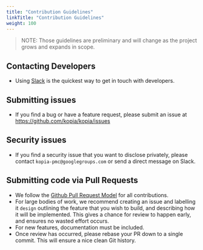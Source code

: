 ```yaml
---
title: "Contribution Guidelines"
linkTitle: "Contribution Guidelines"
weight: 100
---
```


> NOTE: Those guidelines are preliminary and will change as the project grows and expands in scope.

## Contacting Developers

* Using [Slack](https://slack.kopia.io) is the quickest way to get in touch with developers.

## Submitting issues

* If you find a bug or have a feature request, please submit an issue at https://github.com/kopia/kopia/issues

## Security issues

* If you find a security issue that you want to disclose privately, please contact `kopia-pmc@googlegroups.com` or send a direct message on Slack.

## Submitting code via Pull Requests

* We follow the [Github Pull Request Model](https://help.github.com/en/articles/about-pull-requests) for all contributions.
* For large bodies of work, we recommend creating an issue and labelling it `design` outlining the feature that you wish to build, and describing how it will be implemented. This gives a chance for review to happen early, and ensures no wasted effort occurs.
* For new features, documentation must be included.
* Once review has occurred, please rebase your PR down to a single commit. This will ensure a nice clean Git history.
